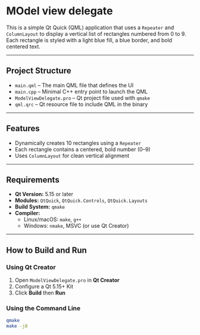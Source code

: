 # MOdel view delegate

This is a simple Qt Quick (QML) application that uses a `Repeater` and `ColumnLayout` to display a vertical list of rectangles numbered from 0 to 9. Each rectangle is styled with a light blue fill, a blue border, and bold centered text.

---

## Project Structure

- `main.qml` – The main QML file that defines the UI
- `main.cpp` – Minimal C++ entry point to launch the QML
- `ModelViewDelegate.pro` – Qt project file used with `qmake`
- `qml.qrc` – Qt resource file to include QML in the binary

---

## Features

- Dynamically creates 10 rectangles using a `Repeater`
- Each rectangle contains a centered, bold number (0–9)
- Uses `ColumnLayout` for clean vertical alignment

---

## Requirements

- **Qt Version:** 5.15 or later
- **Modules:** `QtQuick`, `QtQuick.Controls`, `QtQuick.Layouts`
- **Build System:** `qmake`
- **Compiler:** 
  - Linux/macOS: `make`, `g++`
  - Windows: `nmake`, MSVC (or use Qt Creator)

---

## How to Build and Run

### Using Qt Creator

1. Open `ModelViewDelegate.pro` in **Qt Creator**
2. Configure a Qt 5.15+ Kit
3. Click **Build** then **Run**

### Using the Command Line

```bash
qmake
make -j8
